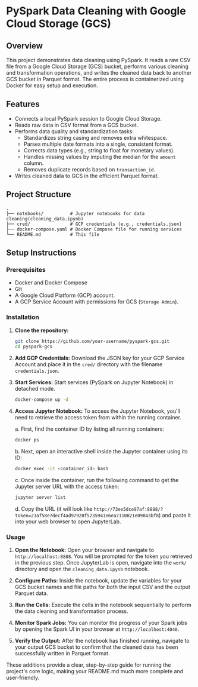 # PySpark Data Cleaning with Google Cloud Storage (GCS)

## Overview

This project demonstrates data cleaning using PySpark. It reads a raw CSV file from a Google Cloud Storage (GCS) bucket, performs various cleaning and transformation operations, and writes the cleaned data back to another GCS bucket in Parquet format. The entire process is containerized using Docker for easy setup and execution.

## Features

*   Connects a local PySpark session to Google Cloud Storage.
*   Reads raw data in CSV format from a GCS bucket.
*   Performs data quality and standardization tasks:
    *   Standardizes string casing and removes extra whitespace.
    *   Parses multiple date formats into a single, consistent format.
    *   Corrects data types (e.g., string to float for monetary values).
    *   Handles missing values by imputing the median for the `amount` column.
    *   Removes duplicate records based on `transaction_id`.
*   Writes cleaned data to GCS in the efficient Parquet format.

## Project Structure

```plaintext
.
├── notebooks/          # Jupyter notebooks for data cleaning(cleaning_data.ipynb)
├── cred/               # GCP credentials (e.g., credentials.json)
├── docker-compose.yaml # Docker Compose file for running services
└── README.md           # This file
```

## Setup Instructions

### Prerequisites

-   Docker and Docker Compose
-   Git
-   A Google Cloud Platform (GCP) account.
-   A GCP Service Account with permissions for GCS (`Storage Admin`).

### Installation

1.  **Clone the repository:**
    ```bash
    git clone https://github.com/your-username/pyspark-gcs.git
    cd pyspark-gcs
    ```

2.  **Add GCP Credentials:**
    Download the JSON key for your GCP Service Account and place it in the `cred/` directory with the filename `credentials.json`.

3.  **Start Services:**
    Start services (PySpark on Jupyter Notebook) in detached mode.
    ```bash
    docker-compose up -d
    ```

4.  **Access Jupyter Notebook:**
    To access the Jupyter Notebook, you'll need to retrieve the access token from within the running container.

    a. First, find the container ID by listing all running containers:
    ```bash
    docker ps
    ```
    b. Next, open an interactive shell inside the Jupyter container using its ID:
    ```bash
    docker exec -it <container_id> bash
    ```
    c. Once inside the container, run the following command to get the Jupyter server URL with the access token:
    ```bash
    jupyter server list
    ```
    d. Copy the URL (it will look like `http://73ee5dce97af:8888/?token=23af58e7decf4ad97920f5235941e6ea7110821e09843bf8`) and paste it into your web browser to open JupyterLab.

### Usage
1.  **Open the Notebook:**
    Open your browser and navigate to `http://localhost:8888`. You will be prompted for the token you retrieved in the previous step. Once JupyterLab is open, navigate into the `work/` directory and open the `cleaning_data.ipynb` notebook.

2.  **Configure Paths:**
    Inside the notebook, update the variables for your GCS bucket names and file paths for both the input CSV and the output Parquet data.

3.  **Run the Cells:**
    Execute the cells in the notebook sequentially to perform the data cleaning and transformation process.

4.  **Monitor Spark Jobs:**
    You can monitor the progress of your Spark jobs by opening the Spark UI in your browser at `http://localhost:4040`.

5.  **Verify the Output:**
    After the notebook has finished running, navigate to your output GCS bucket to confirm that the cleaned data has been successfully written in Parquet format.

These additions provide a clear, step-by-step guide for running the project's core logic, making your README.md much more complete and user-friendly.
